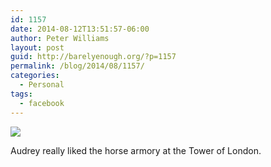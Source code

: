 ```yaml
---
id: 1157
date: 2014-08-12T13:51:57-06:00
author: Peter Williams
layout: post
guid: http://barelyenough.org/?p=1157
permalink: /blog/2014/08/1157/
categories:
  - Personal
tags:
  - facebook
---
```

<div>
  <img src='https://fbcdn-sphotos-e-a.akamaihd.net/hphotos-ak-xpa1/v/t1.0-9/p180x540/10435871_10152294239083339_4462094102411567292_n.jpg?oh=fdeadecacafe5c849283e5d6ff5338ce&#038;oe=546F17CC&#038;__gda__=1416611635_5c4e32bef884b7b3b1db2155e1a96b70' /></p> 
  
  <div>
    Audrey really liked the horse armory at the Tower of London.
  </div>
</div>